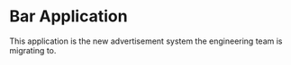 # Bar Application
This application is the new advertisement system the engineering team is migrating to.